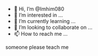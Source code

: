 - 👋 Hi, I’m @Imhim080
- 👀 I’m interested in ...
- 🌱 I’m currently learning ...
- 💞️ I’m looking to collaborate on ...
- 📫 How to reach me ...

<!---
Imhim080/Imhim080 is a ✨ special ✨ repository because its `README.md` (this file) appears on your GitHub profile.
You can click the Preview link to take a look at your changes.
--->someone please teach me 
